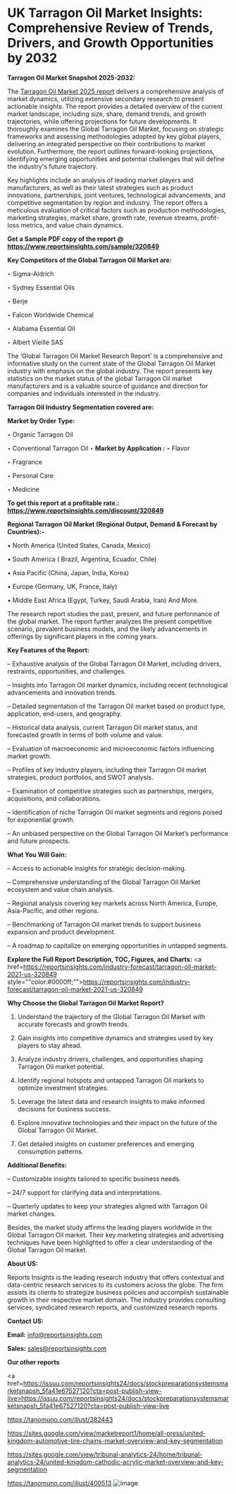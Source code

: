 # UK Tarragon Oil Market Insights: Comprehensive Review of Trends, Drivers, and Growth Opportunities by 2032

<strong>Tarragon Oil Market Snapshot 2025-2032:</strong>

The <a href=https://www.reportsinsights.com/sample/320849>Tarragon Oil Market 2025 report</a> delivers a comprehensive analysis of market dynamics, utilizing extensive secondary research to present actionable insights. The report provides a detailed overview of the current market landscape, including size, share, demand trends, and growth trajectories, while offering projections for future developments. It thoroughly examines the Global Tarragon Oil Market, focusing on strategic frameworks and assessing methodologies adopted by key global players, delivering an integrated perspective on their contributions to market evolution. Furthermore, the report outlines forward-looking projections, identifying emerging opportunities and potential challenges that will define the industry's future trajectory.

Key highlights include an analysis of leading market players and manufacturers, as well as their latest strategies such as product innovations, partnerships, joint ventures, technological advancements, and competitive segmentation by region and industry. The report offers a meticulous evaluation of critical factors such as production methodologies, marketing strategies, market share, growth rate, revenue streams, profit-loss metrics, and value chain dynamics.

<strong>Get a Sample PDF copy of the report @ <a href=https://www.reportsinsights.com/sample/320849 style=color:#0000ff;>https://www.reportsinsights.com/sample/320849</a></strong>

<strong>Key Competitors of the Global Tarragon Oil Market are:</strong>

‣ Sigma-Aldrich

‣ Sydney Essential Oils

‣ Berje

‣ Falcon Worldwide Chemical

‣ Alabama Essential Oil

‣ Albert Vieille SAS

The ‘Global Tarragon Oil Market Research Report’ is a comprehensive and informative study on the current state of the Global Tarragon Oil Market industry with emphasis on the global industry. The report presents key statistics on the market status of the global Tarragon Oil market manufacturers and is a valuable source of guidance and direction for companies and individuals interested in the industry.

<strong>Tarragon Oil Industry Segmentation covered are:</strong>

<strong>Market by Order Type: </strong>

‣ Organic Tarragon Oil

‣ Conventional Tarragon Oil
‣ 
<strong>Market by Application :</strong>
‣ Flavor

‣ Fragrance

‣ Personal Care

‣ Medicine

<strong>To get this report at a profitable rate.: <a href=https://www.reportsinsights.com/discount/320849 style=color:#0000ff;>https://www.reportsinsights.com/discount/320849</a></strong>

<strong>Regional Tarragon Oil Market (Regional Output, Demand &amp; Forecast by Countries):-</strong>

• North America (United States, Canada, Mexico)

• South America ( Brazil, Argentina, Ecuador, Chile)

• Asia Pacific (China, Japan, India, Korea)

• Europe (Germany, UK, France, Italy)

• Middle East Africa (Egypt, Turkey, Saudi Arabia, Iran) And More.

The research report studies the past, present, and future performance of the global market. The report further analyzes the present competitive scenario, prevalent business models, and the likely advancements in offerings by significant players in the coming years.

<strong>Key Features of the Report:</strong>

– Exhaustive analysis of the Global Tarragon Oil Market, including drivers, restraints, opportunities, and challenges.

– Insights into Tarragon Oil market dynamics, including recent technological advancements and innovation trends.

– Detailed segmentation of the Tarragon Oil market based on product type, application, end-users, and geography.

– Historical data analysis, current Tarragon Oil market status, and forecasted growth in terms of both volume and value.

– Evaluation of macroeconomic and microeconomic factors influencing market growth.

– Profiles of key industry players, including their Tarragon Oil market strategies, product portfolios, and SWOT analysis.

– Examination of competitive strategies such as partnerships, mergers, acquisitions, and collaborations.

– Identification of niche Tarragon Oil market segments and regions poised for exponential growth.

– An unbiased perspective on the Global Tarragon Oil Market’s performance and future prospects.

<strong>What You Will Gain:</strong>

– Access to actionable insights for strategic decision-making.

– Comprehensive understanding of the Global Tarragon Oil Market ecosystem and value chain analysis.

– Regional analysis covering key markets across North America, Europe, Asia-Pacific, and other regions.

– Benchmarking of Tarragon Oil market trends to support business expansion and product development.

– A roadmap to capitalize on emerging opportunities in untapped segments.

<strong>Explore the Full Report Description, TOC, Figures, and Charts:</strong>
<a href=https://reportsinsights.com/industry-forecast/tarragon-oil-market-2021-us-320849 style=""color:#0000ff;"">https://reportsinsights.com/industry-forecast/tarragon-oil-market-2021-us-320849</a>

<strong>Why Choose the Global Tarragon Oil Market Report?</strong>

1. Understand the trajectory of the Global Tarragon Oil Market with accurate forecasts and growth trends.

2. Gain insights into competitive dynamics and strategies used by key players to stay ahead.

3. Analyze industry drivers, challenges, and opportunities shaping Tarragon Oil market potential.

4. Identify regional hotspots and untapped Tarragon Oil markets to optimize investment strategies.

5. Leverage the latest data and research insights to make informed decisions for business success.

6. Explore innovative technologies and their impact on the future of the Global Tarragon Oil Market.

7. Get detailed insights on customer preferences and emerging consumption patterns.

<strong>Additional Benefits:</strong>

– Customizable insights tailored to specific business needs.

– 24/7 support for clarifying data and interpretations.

– Quarterly updates to keep your strategies aligned with Tarragon Oil market changes.

Besides, the market study affirms the leading players worldwide in the Global Tarragon Oil market. Their key marketing strategies and advertising techniques have been highlighted to offer a clear understanding of the Global Tarragon Oil market.

<strong><strong>About US</strong>:</strong>

Reports Insights is the leading research industry that offers contextual and data-centric research services to its customers across the globe. The firm assists its clients to strategize business policies and accomplish sustainable growth in their respective market domain. The industry provides consulting services, syndicated research reports, and customized research reports.

<strong>Contact US:</strong>

<p class=><b>Email:</b> <a href=mailto:info@reportsinsights.com>info@reportsinsights.com</a></p>
<p class=><b>Sales:</b> <a href=mailto:sales@reportsinsights.com>sales@reportsinsights.com</a></p>

<strong>Our other reports</strong>

<a href=https://issuu.com/reportsinsights24/docs/stockpreparationsystemsmarketsnapsh_5fa41e67527120?cta=post-publish-view-live>https://issuu.com/reportsinsights24/docs/stockpreparationsystemsmarketsnapsh_5fa41e67527120?cta=post-publish-view-live</a>

<a href=https://tanomuno.com/illust/382443>https://tanomuno.com/illust/382443</a>

<a href=https://sites.google.com/view/marketreport1/home/all-press/united-kingdom-automotive-tire-chains-market-overview-and-key-segmentation>https://sites.google.com/view/marketreport1/home/all-press/united-kingdom-automotive-tire-chains-market-overview-and-key-segmentation</a>

<a href=https://sites.google.com/view/tribunal-analytics-24/home/tribunal-analytics-24/united-kingdom-cathodic-acrylic-market-overview-and-key-segmentation>https://sites.google.com/view/tribunal-analytics-24/home/tribunal-analytics-24/united-kingdom-cathodic-acrylic-market-overview-and-key-segmentation</a>

<a href=https://tanomuno.com/illust/400513>https://tanomuno.com/illust/400513</a>
![image](https://github.com/user-attachments/assets/b3eb7779-3670-47f0-afb5-1672d368630f)
